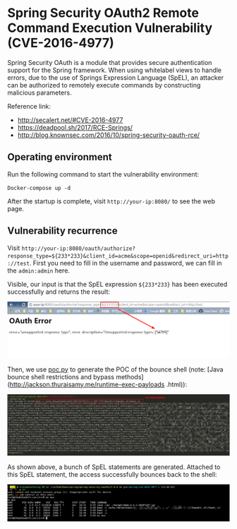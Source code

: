 # Spring Security OAuth2 Remote Command Execution Vulnerability (CVE-2016-4977)

Spring Security OAuth is a module that provides secure authentication support for the Spring framework. When using whitelabel views to handle errors, due to the use of Springs Expression Language (SpEL), an attacker can be authorized to remotely execute commands by constructing malicious parameters.

Reference link:

- http://secalert.net/#CVE-2016-4977
- https://deadpool.sh/2017/RCE-Springs/
- http://blog.knownsec.com/2016/10/spring-security-oauth-rce/

## Operating environment

Run the following command to start the vulnerability environment:

```
Docker-compose up -d
```

After the startup is complete, visit `http://your-ip:8080/` to see the web page.

## Vulnerability recurrence

Visit `http://your-ip:8080/oauth/authorize?response_type=${233*233}&client_id=acme&scope=openid&redirect_uri=http://test`. First you need to fill in the username and password, we can fill in the `admin:admin` here.

Visible, our input is that the SpEL expression `${233*233}` has been executed successfully and returns the result:

![](1.png)

Then, we use [poc.py](poc.py) to generate the POC of the bounce shell (note: [Java bounce shell restrictions and bypass methods] (http://jackson.thuraisamy.me/runtime-exec-payloads .html)):

![](2.png)

As shown above, a bunch of SpEL statements are generated. Attached to this SpEL statement, the access successfully bounces back to the shell:

![](3.png)